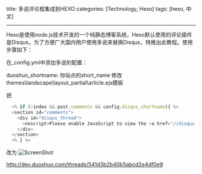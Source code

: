 title: 多说评论框集成到HEXO
categories: [Technology, Hexo]
tags: [hexo, 中文]

---
Hexo是使用node.js技术开发的一个纯静态博客系统，Hexo默认使用的评论插件是Disqus，为了方便广大国内用户使用多说来替换Disqus，特推出此教程。使用步骤如下：

在_config.yml中添加多说的配置：

  duoshuo_shortname: 你站点的short_name
修改themes\landscape\layout\_partial\article.ejs模板

把
``` javascript
  <% if (!index && post.comments && config.disqus_shortname){ %>
  <section id="comments">
    <div id="disqus_thread">
      <noscript>Please enable JavaScript to view the <a href="//disqus.com/?ref_noscript">comments powered by Disqus.</a></noscript>
    </div>
  </section>
  <% } %>
```

改为
![ScreenShot](\2015\04\duoshuo\duoshuo.JPG)

http://dev.duoshuo.com/threads/541d3b2b40b5abcd2e4df0e9